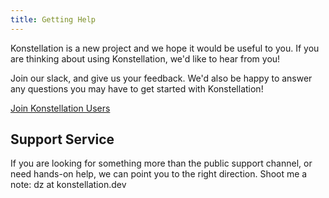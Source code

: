 ```yaml
---
title: Getting Help
---
```


Konstellation is a new project and we hope it would be useful to you. If you are thinking about using Konstellation, we'd like to hear from you!

Join our slack, and give us your feedback. We'd also be happy to answer any questions you may have to get started with Konstellation!

[Join Konstellation Users](https://join.slack.com/t/kon-users/shared_invite/zt-fm64885u-QSlL0VQUJdZ_rcQBaZ81ug)

## Support Service

If you are looking for something more than the public support channel, or need hands-on help, we can point you to the right direction. Shoot me a note: dz at konstellation.dev
